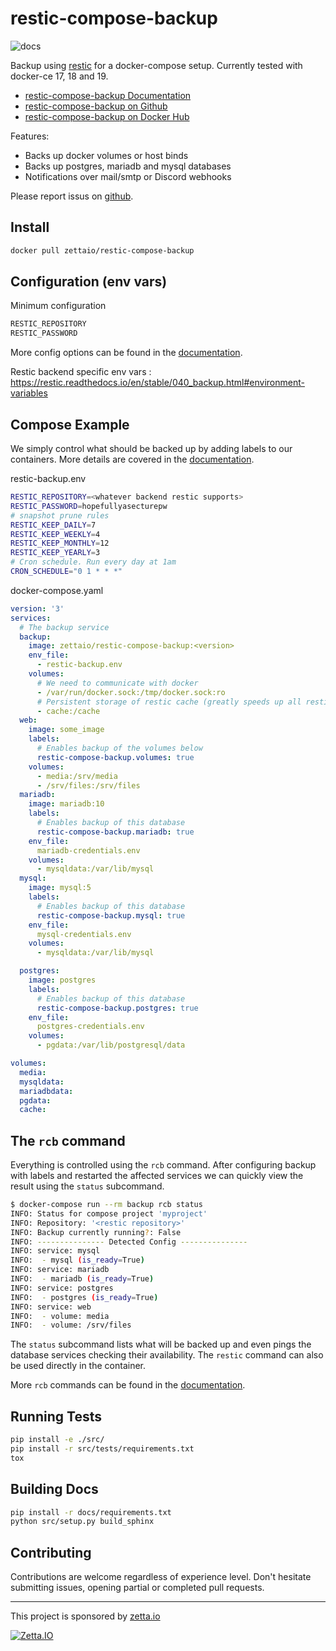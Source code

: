
# restic-compose-backup

![docs](https://readthedocs.org/projects/restic-compose-backup/badge/?version=latest)

Backup using [restic] for a docker-compose setup.
Currently tested with docker-ce 17, 18 and 19.

* [restic-compose-backup Documentation](https://restic-compose-backup.readthedocs.io)
* [restic-compose-backup on Github](https://github.com/ZettaIO/restic-compose-backup)
* [restic-compose-backup on Docker Hub](https://hub.docker.com/r/zettaio/restic-compose-backup)

Features:

* Backs up docker volumes or host binds
* Backs up postgres, mariadb and mysql databases
* Notifications over mail/smtp or Discord webhooks

Please report issus on [github](https://github.com/ZettaIO/restic-compose-backup/issues).

## Install

```bash
docker pull zettaio/restic-compose-backup
```

## Configuration (env vars)

Minimum configuration

```bash
RESTIC_REPOSITORY
RESTIC_PASSWORD
```

More config options can be found in the [documentation].

Restic backend specific env vars : https://restic.readthedocs.io/en/stable/040_backup.html#environment-variables

## Compose Example

We simply control what should be backed up by adding
labels to our containers. More details are covered
in the [documentation].

restic-backup.env

```bash
RESTIC_REPOSITORY=<whatever backend restic supports>
RESTIC_PASSWORD=hopefullyasecturepw
# snapshot prune rules
RESTIC_KEEP_DAILY=7
RESTIC_KEEP_WEEKLY=4
RESTIC_KEEP_MONTHLY=12
RESTIC_KEEP_YEARLY=3
# Cron schedule. Run every day at 1am
CRON_SCHEDULE="0 1 * * *"
```

docker-compose.yaml

```yaml
version: '3'
services:
  # The backup service
  backup:
    image: zettaio/restic-compose-backup:<version>
    env_file:
      - restic-backup.env
    volumes:
      # We need to communicate with docker
      - /var/run/docker.sock:/tmp/docker.sock:ro
      # Persistent storage of restic cache (greatly speeds up all restic operations)
      - cache:/cache
  web:
    image: some_image
    labels:
      # Enables backup of the volumes below
      restic-compose-backup.volumes: true
    volumes:
      - media:/srv/media
      - /srv/files:/srv/files
  mariadb:
    image: mariadb:10
    labels:
      # Enables backup of this database
      restic-compose-backup.mariadb: true
    env_file:
      mariadb-credentials.env
    volumes:
      - mysqldata:/var/lib/mysql
  mysql:
    image: mysql:5
    labels:
      # Enables backup of this database
      restic-compose-backup.mysql: true
    env_file:
      mysql-credentials.env
    volumes:
      - mysqldata:/var/lib/mysql

  postgres:
    image: postgres
    labels:
      # Enables backup of this database
      restic-compose-backup.postgres: true
    env_file:
      postgres-credentials.env
    volumes:
      - pgdata:/var/lib/postgresql/data

volumes:
  media:
  mysqldata:
  mariadbdata:
  pgdata:
  cache:
```

## The `rcb` command

Everything is controlled using the `rcb` command.
After configuring backup with labels and restarted
the affected services we can quickly view the
result using the `status` subcommand.

```bash
$ docker-compose run --rm backup rcb status
INFO: Status for compose project 'myproject'
INFO: Repository: '<restic repository>'
INFO: Backup currently running?: False
INFO: --------------- Detected Config ---------------
INFO: service: mysql
INFO:  - mysql (is_ready=True)
INFO: service: mariadb
INFO:  - mariadb (is_ready=True)
INFO: service: postgres
INFO:  - postgres (is_ready=True)
INFO: service: web
INFO:  - volume: media
INFO:  - volume: /srv/files
```

The `status` subcommand lists what will be backed up and
even pings the database services checking their availability.
The `restic` command can also be used directly in the container.

More `rcb` commands can be found in the [documentation].

## Running Tests

```bash
pip install -e ./src/
pip install -r src/tests/requirements.txt
tox
```

## Building Docs

```bash
pip install -r docs/requirements.txt
python src/setup.py build_sphinx
```

## Contributing

Contributions are welcome regardless of experience level. Don't hesitate submitting issues, opening partial or completed pull requests.

[restic]: https://restic.net/
[documentation]: https://restic-compose-backup.readthedocs.io

---
This project is sponsored by [zetta.io](https://www.zetta.io)

[![Zetta.IO](https://raw.githubusercontent.com/ZettaIO/restic-compose-backup/master/.github/logo.png)](https://www.zetta.io)
